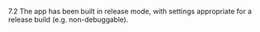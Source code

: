 7.2 The app has been built in release mode, with settings appropriate for a release build (e.g. non-debuggable).